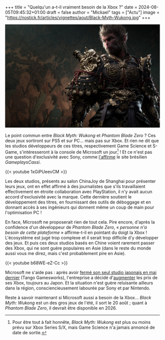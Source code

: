 +++
title = "Quelqu'un a-t-il vraiment besoin de la Xbox ?"
date = 2024-08-05T09:45:32+01:00
draft = false
author = "Mickael"
tags = ["Actu"]
image = "https://nostick.fr/articles/vignettes/aout/Black-Myth-Wukong.jpg"
+++

![Black-Myth-Wukong.jpg](Black-Myth-Wukong.jpg "Pas moi en tout cas.")

Le point commun entre *Black Myth: Wukong* et *Phantom Blade Zero* ? Ces deux jeux sortiront sur PS5 et sur PC… mais pas sur Xbox. Et rien ne dit que les studios développeurs de ces titres, respectivement Game Science et S-Game, s'intéresseront à la console de Microsoft un jour[^1] ! Et ce n'est pas une question d'exclusivité avec Sony, comme [l'affirme](https://gameplayscassi.com.br/noticias/ninguem-precisa-desta-plataforma-black-myth-wukong-e-phantom-blade-zero-nao-sao-exclusivos-do-playstation-mas-as-versoes-do-xbox-nao-sao-prioridade-dizem-desenvolvedores/82482/) le site brésilien *GameplaysCassi*.

{{< youtube 1xGiPUeevCM >}} 

Les deux studios, présents au salon ChinaJoy de Shanghai pour présenter leurs jeux, ont en effet affirmé à des journalistes que s'ils travaillaient effectivement en étroite collaboration avec PlayStation, il n'y avait aucun accord d'exclusivité avec la marque. Cette dernière soutient le développement des titres, en fournissant des outils de déboggage et en donnant accès à ses ingénieurs qui donnent même un coup de main pour l'optimisation PC !

En face, Microsoft ne proposerait rien de tout cela. Pire encore, d'après la confidence d'un développeur de *Phantom Blade Zero*, « *personne n'a besoin de cette plateforme* » affirme-t-il en pointant du doigt la Xbox ! L'écosystème est jugé trop complexe et il serait trop difficile d'y développer des jeux. Et puis ces deux studios basés en Chine voient rarement passer des Xbox, qui ne sont guère populaires en Asie (dans le reste du monde aussi vous me direz, mais c'est probablement pire en Asie).

{{< youtube b68WE-eZ-Cc >}}

Microsoft ne s'aide pas : après avoir [fermé son seul studio japonais en mai dernier](https://nostick.fr/articles/2024/mai/0705-fin-de-partie-pour-arkane-austin-et-tango-gameworks/) (Tango Gamesworks), l'entreprise a décidé d'[augmenter](https://www.purexbox.com/news/2024/08/microsoft-announces-xbox-series-xs-price-increase-for-japan) les prix de ses Xbox, toujours au Japon. Et la situation n'est guère reluisante ailleurs dans la région, consciencieusement labourée par Sony et par Nintendo.

Reste à savoir maintenant si Microsoft aussi a besoin de la Xbox… *Black Myth: Wukong* est un des gros jeux de l'été, il sort le 20 août ; quant à *Phantom Blade Zero*, il devrait être disponible en 2026.

[^1]: Pour être tout à fait honnête, *Black Myth: Wukong* est plus ou moins prévu sur Xbox Series S/X, mais Game Science n'a jamais annoncé de date de sortie.